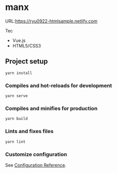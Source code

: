 # manx

URL:https://ryu0922-htmlsample.netlify.com

Tec

- Vue.js
- HTML5/CSS3

## Project setup

``` terminal
yarn install
```

### Compiles and hot-reloads for development

``` terminal
yarn serve
```

### Compiles and minifies for production

``` terminal
yarn build
```

### Lints and fixes files

``` terminal
yarn lint
```

### Customize configuration

See [Configuration Reference](https://cli.vuejs.org/config/).
